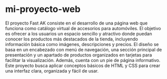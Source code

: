 # mi-proyecto-web
El proyecto Fast AK consiste en el desarrollo de una página web que funciona como catálogo virtual de accesorios para automóviles. El objetivo es ofrecer a los usuarios un espacio sencillo y atractivo donde puedan conocer los productos más destacados de la tienda, incluyendo información básica como imágenes, descripciones y precios. El diseño se basa en un encabezado con menú de navegación, una sección principal de presentación y un apartado de productos organizados en tarjetas para facilitar la visualización. Además, cuenta con un pie de página informativo. Este proyecto busca aplicar conceptos básicos de HTML y CSS para crear una interfaz clara, organizada y fácil de usar.
